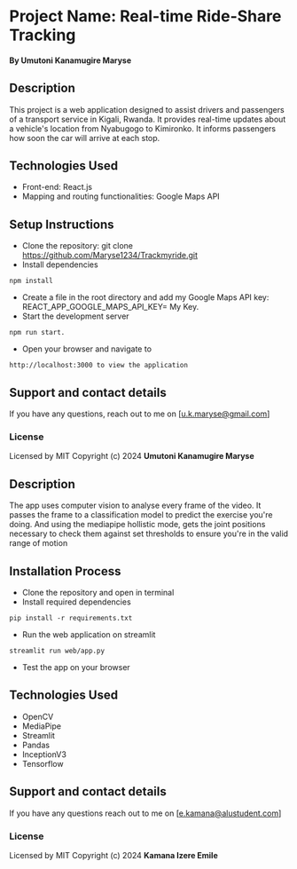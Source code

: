 # Project Name: Real-time Ride-Share Tracking
#### By **Umutoni Kanamugire Maryse**
## Description
This project is a web application designed to assist drivers and passengers of a transport service in Kigali, Rwanda. It provides real-time updates about a vehicle's location from Nyabugogo to Kimironko. It informs passengers how soon the car will arrive at each stop.
## Technologies Used
* Front-end: React.js
* Mapping and routing functionalities: Google Maps API
## Setup Instructions
* Clone the repository: git clone https://github.com/Maryse1234/Trackmyride.git
* Install dependencies
```console
npm install
```
* Create a file in the root directory and add my Google Maps API key: REACT_APP_GOOGLE_MAPS_API_KEY= My Key.
* Start the development server
```console
npm run start.
```
* Open your browser and navigate to
```console
http://localhost:3000 to view the application
```
## Support and contact details
If you have any questions, reach out to me on [u.k.maryse@gmail.com]
### License
Licensed by MIT 
Copyright (c) 2024 **Umutoni Kanamugire Maryse**




## Description
The app uses computer vision to analyse every frame of the video. It passes the frame to a classification model to predict the exercise you're doing. And using the mediapipe hollistic mode, gets the joint positions necessary to check them against set thresholds to ensure you're in the valid range of motion
## Installation Process
* Clone the repository and open in terminal
* Install required dependencies
```console
pip install -r requirements.txt
```
* Run the web application on streamlit
```console
streamlit run web/app.py
```
* Test the app on your browser
## Technologies Used
* OpenCV
* MediaPipe
* Streamlit
* Pandas
* InceptionV3
* Tensorflow
## Support and contact details
If you have any questions reach out to me on [e.kamana@alustudent.com]
### License
Licensed by MIT
Copyright (c) 2024 **Kamana Izere Emile**


